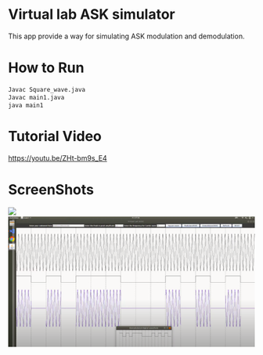 # Virtual lab ASK simulator
 This app provide a way for simulating ASK modulation and demodulation.

 # How to Run
 ~~~
 Javac Square_wave.java
 Javac main1.java
 java main1
~~~
# Tutorial Video

https://youtu.be/ZHt-bm9s_E4

# ScreenShots

<img src="./screen.pnd">

<img src="./demodulation.png">

